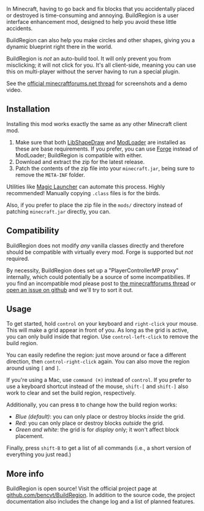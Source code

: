 In Minecraft, having to go back and fix blocks that you accidentally placed or
destroyed is time-consuming and annoying. BuildRegion is a user interface
enhancement mod, designed to help you avoid these little accidents.

BuildRegion can also help you make circles and other shapes, giving you a
dynamic blueprint right there in the world.

BuildRegion is *not* an auto-build tool. It will only prevent you from
misclicking; it will not click for you. It's all client-side, meaning you can
use this on multi-player without the server having to run a special plugin.

See the [official minecraftforums.net thread](http://www.minecraftforum.net/topic/1514724-buildregion/)
for screenshots and a demo video.

## Installation

Installing this mod works exactly the same as any other Minecraft client mod.

1.  Make sure that both
    [LibShapeDraw](http://www.minecraftforum.net/topic/1458931-libshapedraw/) and
    [ModLoader](http://www.minecraftforum.net/topic/75440-modloader/)
    are installed as these are base requirements. If you prefer, you can use
    [Forge](http://www.minecraftforge.net/forum/) instead of ModLoader;
    BuildRegion is compatible with either.
2.  Download and extract the zip for the latest release.
3.  Patch the contents of the zip file into your `minecraft.jar`, being sure to
    remove the `META-INF` folder.

Utilities like [Magic Launcher](http://www.minecraftforum.net/topic/939149-/)
can automate this process. Highly recommended! Manually copying `.class` files
is for the birds.

Also, if you prefer to place the zip file in the `mods/` directory instead of
patching `minecraft.jar` directly, you can.

## Compatibility

BuildRegion does not modify *any* vanilla classes directly and therefore should
be compatible with virtually every mod. Forge is supported but *not* required.

By necessity, BuildRegion does set up a "PlayerControllerMP proxy" internally,
which could potentially be a source of some incompatibilies. If you find an
incompatible mod please post to
[the minecraftforums thread](http://www.minecraftforum.net/topic/1514724-buildregion/)
or [open an issue on github](https://github.com/bencvt/BuildRegion/issues)
and we'll try to sort it out.

## Usage

To get started, hold `control` on your keyboard and `right-click` your mouse.
This will make a grid appear in front of you. As long as the grid is active,
you can only build inside that region. Use `control-left-click` to remove the
build region.

You can easily redefine the region: just move around or face a different
direction, then `control-right-click` again. You can also move the region
around using `[` and `]`.

If you're using a Mac, use `command (⌘)` instead of `control`. If you prefer
to use a keyboard shortcut instead of the mouse, `shift-[` and `shift-]` also
work to clear and set the build region, respectively.

Additionally, you can press `B` to change how the build region works:

 *   *Blue (default)*: you can only place or destroy blocks *inside* the grid.
 *   *Red*: you can only place or destroy blocks *outside* the grid.
 *   *Green and white*: the grid is for *display* only; it won't affect block
     placement.

Finally, press `shift-B` to get a list of all commands (i.e., a short version
of everything you just read.)

## More info

BuildRegion is open source! Visit the official project page at
[github.com/bencvt/BuildRegion](https://github.com/bencvt/BuildRegion).
In addition to the source code, the project documentation also includes the
change log and a list of planned features.
